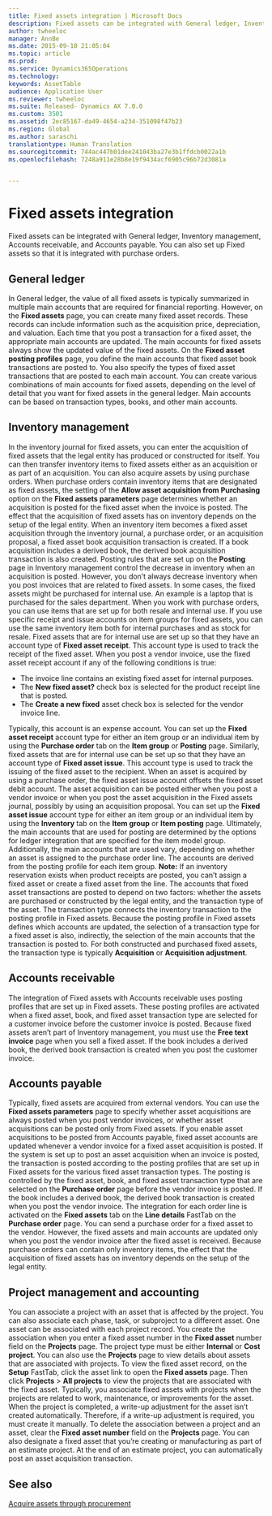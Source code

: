 ```yaml
---
title: Fixed assets integration | Microsoft Docs
description: Fixed assets can be integrated with General ledger, Inventory management, Accounts receivable, and Accounts payable. You can also set up Fixed assets so that it is integrated with purchase orders.
author: twheeloc
manager: AnnBe
ms.date: 2015-09-10 21:05:04
ms.topic: article
ms.prod: 
ms.service: Dynamics365Operations
ms.technology: 
keywords: AssetTable
audience: Application User
ms.reviewer: twheeloc
ms.suite: Released- Dynamics AX 7.0.0
ms.custom: 3501
ms.assetid: 2ec85167-da49-4654-a234-351098f47b23
ms.region: Global
ms.author: saraschi
translationtype: Human Translation
ms.sourcegitcommit: 744ac447b01dee241043ba27e3b1ffdcb0022a1b
ms.openlocfilehash: 7248a911e28b8e19f9434acf6905c96b72d3081a


---
```


# <a name="fixed-assets-integration"></a>Fixed assets integration

Fixed assets can be integrated with General ledger, Inventory management, Accounts receivable, and Accounts payable. You can also set up Fixed assets so that it is integrated with purchase orders.

<a name="general-ledger"></a>General ledger
--------------

In General ledger, the value of all fixed assets is typically summarized in multiple main accounts that are required for financial reporting. However, on the **Fixed assets** page, you can create many fixed asset records. These records can include information such as the acquisition price, depreciation, and valuation. Each time that you post a transaction for a fixed asset, the appropriate main accounts are updated. The main accounts for fixed assets always show the updated value of the fixed assets. On the **Fixed asset posting profiles** page, you define the main accounts that fixed asset book transactions are posted to. You also specify the types of fixed asset transactions that are posted to each main account. You can create various combinations of main accounts for fixed assets, depending on the level of detail that you want for fixed assets in the general ledger. Main accounts can be based on transaction types, books, and other main accounts.

## <a name="inventory-management"></a>Inventory management
In the inventory journal for fixed assets, you can enter the acquisition of fixed assets that the legal entity has produced or constructed for itself. You can then transfer inventory items to fixed assets either as an acquisition or as part of an acquisition. You can also acquire assets by using purchase orders. When purchase orders contain inventory items that are designated as fixed assets, the setting of the **Allow asset acquisition from Purchasing** option on the **Fixed assets parameters** page determines whether an acquisition is posted for the fixed asset when the invoice is posted. The effect that the acquisition of fixed assets has on inventory depends on the setup of the legal entity. When an inventory item becomes a fixed asset acquisition through the inventory journal, a purchase order, or an acquisition proposal, a fixed asset book acquisition transaction is created. If a book acquisition includes a derived book, the derived book acquisition transaction is also created. Posting rules that are set up on the **Posting** page in Inventory management control the decrease in inventory when an acquisition is posted. However, you don’t always decrease inventory when you post invoices that are related to fixed assets. In some cases, the fixed assets might be purchased for internal use. An example is a laptop that is purchased for the sales department. When you work with purchase orders, you can use items that are set up for both resale and internal use. If you use specific receipt and issue accounts on item groups for fixed assets, you can use the same inventory item both for internal purchases and as stock for resale. Fixed assets that are for internal use are set up so that they have an account type of **Fixed asset receipt**. This account type is used to track the receipt of the fixed asset. When you post a vendor invoice, use the fixed asset receipt account if any of the following conditions is true:

-   The invoice line contains an existing fixed asset for internal purposes.
-   The **New fixed asset?** check box is selected for the product receipt line that is posted.
-   The **Create a new fixed** asset check box is selected for the vendor invoice line.

Typically, this account is an expense account. You can set up the **Fixed asset receipt** account type for either an item group or an individual item by using the **Purchase order** tab on the **Item group** or **Posting** page. Similarly, fixed assets that are for internal use can be set up so that they have an account type of **Fixed asset issue**. This account type is used to track the issuing of the fixed asset to the recipient. When an asset is acquired by using a purchase order, the fixed asset issue account offsets the fixed asset debit account. The asset acquisition can be posted either when you post a vendor invoice or when you post the asset acquisition in the Fixed assets journal, possibly by using an acquisition proposal. You can set up the **Fixed asset issue** account type for either an item group or an individual item by using the **Inventory** tab on the **Item group** or **Item posting** page. Ultimately, the main accounts that are used for posting are determined by the options for ledger integration that are specified for the item model group. Additionally, the main accounts that are used vary, depending on whether an asset is assigned to the purchase order line. The accounts are derived from the posting profile for each item group. **Note:** If an inventory reservation exists when product receipts are posted, you can’t assign a fixed asset or create a fixed asset from the line. The accounts that fixed asset transactions are posted to depend on two factors: whether the assets are purchased or constructed by the legal entity, and the transaction type of the asset. The transaction type connects the inventory transaction to the posting profile in Fixed assets. Because the posting profile in Fixed assets defines which accounts are updated, the selection of a transaction type for a fixed asset is also, indirectly, the selection of the main accounts that the transaction is posted to. For both constructed and purchased fixed assets, the transaction type is typically **Acquisition** or **Acquisition adjustment**.

## <a name="accounts-receivable"></a>Accounts receivable
The integration of Fixed assets with Accounts receivable uses posting profiles that are set up in Fixed assets. These posting profiles are activated when a fixed asset, book, and fixed asset transaction type are selected for a customer invoice before the customer invoice is posted. Because fixed assets aren’t part of Inventory management, you must use the **Free text invoice** page when you sell a fixed asset. If the book includes a derived book, the derived book transaction is created when you post the customer invoice.

## <a name="accounts-payable"></a>Accounts payable
Typically, fixed assets are acquired from external vendors. You can use the **Fixed assets parameters** page to specify whether asset acquisitions are always posted when you post vendor invoices, or whether asset acquisitions can be posted only from Fixed assets. If you enable asset acquisitions to be posted from Accounts payable, fixed asset accounts are updated whenever a vendor invoice for a fixed asset acquisition is posted. If the system is set up to post an asset acquisition when an invoice is posted, the transaction is posted according to the posting profiles that are set up in Fixed assets for the various fixed asset transaction types. The posting is controlled by the fixed asset, book, and fixed asset transaction type that are selected on the **Purchase order** page before the vendor invoice is posted. If the book includes a derived book, the derived book transaction is created when you post the vendor invoice. The integration for each order line is activated on the **Fixed assets** tab on the **Line details** FastTab on the **Purchase order** page. You can send a purchase order for a fixed asset to the vendor. However, the fixed assets and main accounts are updated only when you post the vendor invoice after the fixed asset is received. Because purchase orders can contain only inventory items, the effect that the acquisition of fixed assets has on inventory depends on the setup of the legal entity.

## <a name="project-management-and-accounting"></a>Project management and accounting
You can associate a project with an asset that is affected by the project. You can also associate each phase, task, or subproject to a different asset. One asset can be associated with each project record. You create the association when you enter a fixed asset number in the **Fixed asset** number field on the **Projects** page. The project type must be either **Internal** or **Cost project**. You can also use the **Projects** page to view details about assets that are associated with projects. To view the fixed asset record, on the **Setup** FastTab, click the asset link to open the **Fixed assets** page. Then click **Projects** &gt; **All projects** to view the projects that are associated with the fixed asset. Typically, you associate fixed assets with projects when the projects are related to work, maintenance, or improvements for the asset. When the project is completed, a write-up adjustment for the asset isn’t created automatically. Therefore, if a write-up adjustment is required, you must create it manually. To delete the association between a project and an asset, clear the **Fixed asset number** field on the **Projects** page. You can also designate a fixed asset that you’re creating or manufacturing as part of an estimate project. At the end of an estimate project, you can automatically post an asset acquisition transaction.

<a name="see-also"></a>See also
--------

[Acquire assets through procurement](https://ax.help.dynamics.com/en/wiki/Acquire-assets-through-procurement/)




<!--HONumber=Feb17_HO3-->


